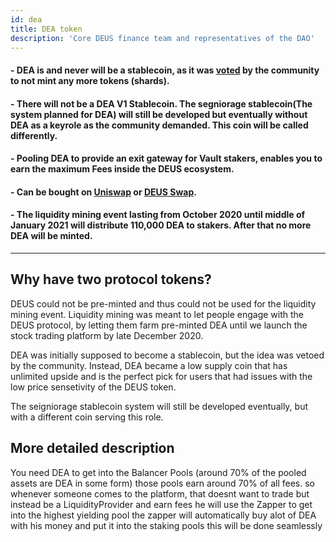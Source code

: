 ```yaml
---
id: dea
title: DEA token
description: 'Core DEUS finance team and representatives of the DAO'
---
```


#### - DEA is and never will be a stablecoin, as it was [voted](https://t.me/deusfinance/33986) by the community to not mint any more tokens (shards).
#### - There will not be a DEA V1 Stablecoin. The segniorage stablecoin(The system planned for DEA) will still be developed but eventually without DEA as a keyrole as the community demanded. This coin will be called differently. 
#### - Pooling DEA to provide an exit gateway for Vault stakers, enables you to earn the maximum Fees inside the DEUS ecosystem.
#### - Can be bought on [Uniswap](https://app.uniswap.org/#/swap?inputCurrency=0x3b62f3820e0b035cc4ad602dece6d796bc325325&outputCurrency=0x80ab141f324c3d6f2b18b030f1c4e95d4d658778) or [DEUS Swap](https://app.deus.finance/swap).
#### - The liquidity mining event lasting from October 2020 until middle of January 2021 will distribute 110,000 DEA to stakers. After that no more DEA will be minted.


___

## Why have two protocol tokens?

DEUS could not be pre-minted and thus could not be used for the liquidity mining event. Liquidity mining was meant to let people engage with the DEUS protocol, by letting them farm pre-minted DEA until we launch the stock trading platform by late December 2020.

DEA was initially supposed to become a stablecoin, but the idea was vetoed by the community. Instead, DEA became a low supply coin that has unlimited upside and is the perfect pick for users that had issues with the low price sensetivity of the DEUS token.

The seigniorage stablecoin system will still be developed eventually, but with a different coin serving this role.




## More detailed description

You need DEA to get into the Balancer Pools (around 70% of the pooled assets are DEA in some form)
those pools earn around 70% of all fees.
so whenever someone comes to the platform, that doesnt want to trade but instead be a LiquidityProvider and earn fees
he will use the Zapper
to get into the highest yielding pool
the zapper will automatically buy alot of DEA with his money
and put it into the staking pools
this will be done seamlessly
